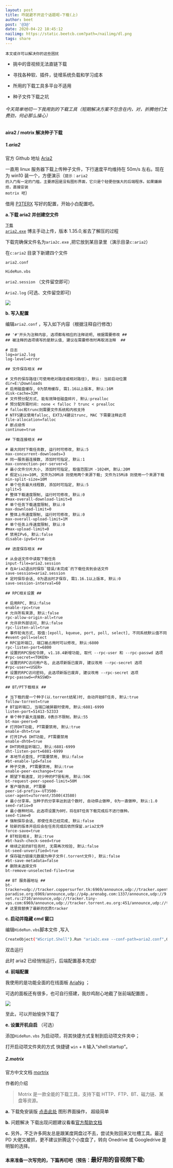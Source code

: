 ```yaml
---
layout: post
title: 咋就避不开这个话题呢—下载(上)
author: beet
post: '@3@'
date: 2020-04-22 18:45:12
nailimg: https://static.beetcb.com?path=/nailimg/dl.png
tags: share
---
```


<code>本文或许可以解决你的这些困扰</code>

- 挑中的音视频无法直链下载

- 寻找各种软、插件，徒增系统负载和学习成本

- 所用的下载工具多平台不适用

- 种子文件下载之坑

###### 今天简单地叨一下我用到的下载工具（短期解决方案不包含在内，对，折腾他们太费劲，何必那么操心）

#### aira2 / motrix 解决种子下载

##### 1.aria2

官方 Github 地址 [Aria2](https://github.com/aria2/aria2)

一直用 linux 服务器下载上传种子文件，下行速度平均维持在 50m/s 左右。现在为 win10 装一个，方便演示（<code>提示：aria2 的入门有一定的门槛，主要原因是没有图形界面，它只是个轻便但强大的后端程序。如果嫌麻烦，直接安装 motrix 吧</code>）

借用 [P3TERX](https://p3terx.com/archives/use-aria2-under-windows.html) 写好的配置，开始小白配置吧。

**a.下载 aria2 并创建空文件**

[<code>下载 aria2.exe</code>](https://pan.beetcb.com/?/aria2c.exe) 博主手动上传，版本 1.35.0,省去了解压的过程

下载完确保文件名为<code>aria2c.exe</code> ,把它放到某目录里（演示目录<code>c:aria2</code>）

在<code>c:aria2</code> 目录下新建四个文件

<code>aria2.conf</code>

<code>HideRun.vbs</code>

<code>aria2.session</code> （文件留空即可）

<code>Aria2.log</code> (可选、文件留空即可)

![](https://static.beetcb.com?path=/postimg/3/1.png)

**b. 写入配置**

编辑<code>aria2.conf</code> ，写入如下内容（根据注释自行修改）

```properties
## '#'开头为注释内容, 选项都有相应的注释说明, 根据需要修改 ##
## 被注释的选项填写的是默认值, 建议在需要修改时再取消注释  ##

# 日志
log=aria2.log
log-level=error

## 文件保存相关 ##

# 文件的保存路径(可使用绝对路径或相对路径), 默认: 当前启动位置
dir=E:\Downloads
# 启用磁盘缓存, 0为禁用缓存, 需1.16以上版本, 默认:16M
disk-cache=32M
# 文件预分配方式, 能有效降低磁盘碎片, 默认:prealloc
# 预分配所需时间: none < falloc ? trunc < prealloc
# falloc和trunc则需要文件系统和内核支持
# NTFS建议使用falloc, EXT3/4建议trunc, MAC 下需要注释此项
file-allocation=falloc
# 断点续传
continue=true

## 下载连接相关 ##

# 最大同时下载任务数, 运行时可修改, 默认:5
max-concurrent-downloads=3
# 同一服务器连接数, 添加时可指定, 默认:1
max-connection-per-server=5
# 最小文件分片大小, 添加时可指定, 取值范围1M -1024M, 默认:20M
# 假定size=10M, 文件为20MiB 则使用两个来源下载; 文件为15MiB 则使用一个来源下载
min-split-size=10M
# 单个任务最大线程数, 添加时可指定, 默认:5
split=5
# 整体下载速度限制, 运行时可修改, 默认:0
#max-overall-download-limit=0
# 单个任务下载速度限制, 默认:0
max-download-limit=0
# 整体上传速度限制, 运行时可修改, 默认:0
max-overall-upload-limit=1M
# 单个任务上传速度限制, 默认:0
#max-upload-limit=0
# 禁用IPv6, 默认:false
disable-ipv6=true

## 进度保存相关 ##

# 从会话文件中读取下载任务
input-file=aria2.session
# 在Aria2退出时保存`错误/未完成`的下载任务到会话文件
save-session=aria2.session
# 定时保存会话, 0为退出时才保存, 需1.16.1以上版本, 默认:0
save-session-interval=60

## RPC相关设置 ##

# 启用RPC, 默认:false
enable-rpc=true
# 允许所有来源, 默认:false
rpc-allow-origin-all=true
# 允许非外部访问, 默认:false
rpc-listen-all=true
# 事件轮询方式, 取值:[epoll, kqueue, port, poll, select], 不同系统默认值不同
#event-poll=select
# RPC监听端口, 端口被占用时可以修改, 默认:6800
rpc-listen-port=6800
# 设置的RPC授权令牌, v1.18.4新增功能, 取代 --rpc-user 和 --rpc-passwd 选项
#rpc-secret=<TOKEN>
# 设置的RPC访问用户名, 此选项新版已废弃, 建议改用 --rpc-secret 选项
#rpc-user=<USER>
# 设置的RPC访问密码, 此选项新版已废弃, 建议改用 --rpc-secret 选项
#rpc-passwd=<PASSWD>

## BT/PT下载相关 ##

# 当下载的是一个种子(以.torrent结尾)时, 自动开始BT任务, 默认:true
follow-torrent=true
# BT监听端口, 当端口被屏蔽时使用, 默认:6881-6999
listen-port=51413-52333
# 单个种子最大连接数，0表示不限制，默认:55
bt-max-peers=0
# 打开DHT功能, PT需要禁用, 默认:true
enable-dht=true
# 打开IPv6 DHT功能, PT需要禁用
enable-dht6=true
# DHT网络监听端口, 默认:6881-6999
dht-listen-port=6881-6999
# 本地节点查找, PT需要禁用, 默认:false
#bt-enable-lpd=false
# 种子交换, PT需要禁用, 默认:true
enable-peer-exchange=true
# 期望下载速度, 对少种的PT很有用, 默认:50K
bt-request-peer-speed-limit=50M
# 客户端伪装, PT需要
peer-id-prefix=-UT3500-
user-agent=uTorrent/3500(43580)
# 最小分享率。当种子的分享率达到这个数时, 自动停止做种, 0为一直做种, 默认:1.0
seed-ratio=0
# 最小做种时间。此选项设置为0时，将在BT任务下载完成后不进行做种。
seed-time=0
# 强制保存会话, 即使任务已经完成, 默认:false
# 较新的版本开启后会在任务完成后依然保留.aria2文件
force-save=true
# BT校验相关, 默认:true
#bt-hash-check-seed=true
# 继续之前的BT任务时, 无需再次校验, 默认:false
bt-seed-unverified=true
# 保存磁力链接元数据为种子文件(.torrent文件), 默认:false
#bt-save-metadata=false
# 删除未选择文件
bt-remove-unselected-file=true

## BT 服务器地址 ##
bt-tracker=udp://tracker.coppersurfer.tk:6969/announce,udp://tracker.opentrackr.org:1337/announce,udp://tracker.leechers-paradise.org:6969/announce,udp://p4p.arenabg.com:1337/announce,udp://9.rarbg.to:2710/announce,udp://9.rarbg.me:2710/announce,udp://exodus.desync.com:6969/announce,udp://open.stealth.si:80/announce,udp://tracker.sbsub.com:2710/announce,udp://tracker.cyberia.is:6969/announce,udp://retracker.lanta-net.ru:2710/announce,udp://tracker.tiny-vps.com:6969/announce,udp://tracker.torrent.eu.org:451/announce,udp://tracker.moeking.me:6969/announce,udp://tracker3.itzmx.com:6961/announce,http://tracker1.itzmx.com:8080/announce,udp://ipv4.tracker.harry.lu:80/announce,udp://bt1.archive.org:6969/announce,udp://bt2.archive.org:6969/announce,udp://zephir.monocul.us:6969/announce
# 这里我替换了最新的优质tracker
```

**c. 启动并隐藏 cmd 窗口**

编辑<code>HideRun.vbs</code>脚本文件 ,写入

```bash
CreateObject("WScript.Shell").Run "aria2c.exe --conf-path=aria2.conf",0

```

双击运行

此时 aria2 已经悄悄运行，后端配置基本完成!

**d. 前端配置**

我使用的是功能全面的在线面板 [AriaNg](http://ariang.mayswind.net/latest/) ；

可选的面板还有很多，也可自行搭建，我炒鸡耐心地截了张前端配置图 。

![](https://static.beetcb.com?path=/postimg/3/2.png)

至此，可以开始愉快下载了

**e. 设置开机自启** （可选）

添加<code>HideRun.vbs</code> 为启动项，将其快捷方式复制到启动项文件夹中；

打开启动项文件夹的方式 快捷键 <code>win</code> + <code>R</code> 输入“shell:startup”。

##### 2.motrix

官方中文文档 [mortrix](https://github.com/agalwood/Motrix/blob/master/README-CN.md)

作者的介绍

> Motrix 是一款全能的下载工具，支持下载 HTTP、FTP、BT、磁力链、某盘等资源。

**a.** 下载免安装版 [点击此处](https://github.com/agalwood/Motrix/releases/download/v1.4.1/Motrix-1.4.1.exe) 图形界面操作， 超级简单

**b.** 问题解决
下载出现问题建议看看[官方帮助文档](https://www.yuque.com/moapp/help)

**c.** 另外，不乏许多网友总是跟某度网盘过不去，尝试失败回来又吐槽工具。最近 PD 大佬又被抓，更不建议折腾这个小度盘了，转向 Onedrive 或 Googledrive 是明智的选择。

#### 本来准备一次写完的，下篇再叨吧（预告：<code style="font-size:18px">最好用的音视频下载</code>）
